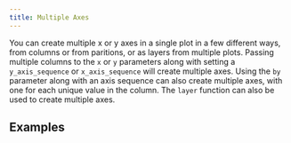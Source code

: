 ```yaml
---
title: Multiple Axes
---
```


You can create multiple x or y axes in a single plot in a few different ways, from columns or from paritions, or as layers from multiple plots. Passing multiple columns to the `x` or `y` parameters along with setting a `y_axis_sequence` or `x_axis_sequence` will create multiple axes. Using the `by` parameter along with an axis sequence can also create multiple axes, with one for each unique value in the column. The `layer` function can also be used to create multiple axes.

## Examples
